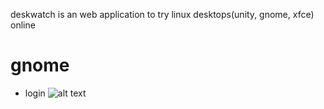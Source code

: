 deskwatch is an web application to try linux desktops(unity, gnome, xfce) online <br>
# gnome <br>
 - login
![alt text](https://github.com/mosfa/deskwatch/blob/master/media/1.png)
